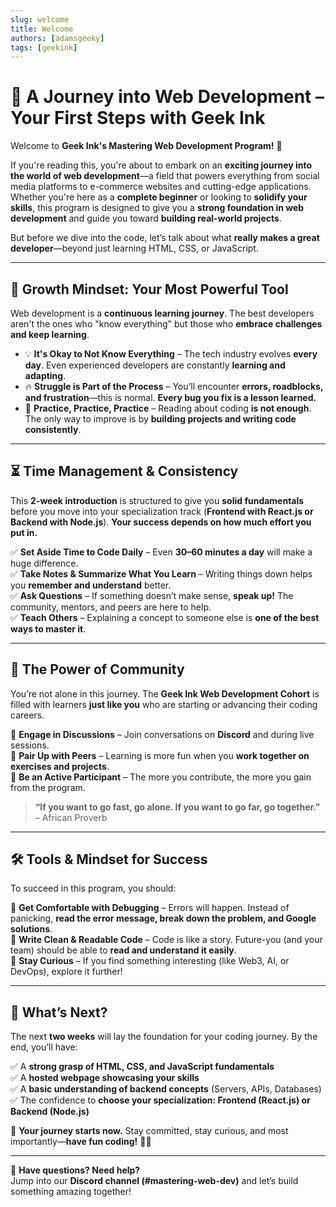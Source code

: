 ```yaml
---
slug: welcome
title: Welcome
authors: [adamsgeeky]
tags: [geekink]
---
```


# 🚀 **A Journey into Web Development – Your First Steps with Geek Ink**  

Welcome to **Geek Ink's Mastering Web Development Program!** 🎉  

If you're reading this, you're about to embark on an **exciting journey into the world of web development**—a field that powers everything from social media platforms to e-commerce websites and cutting-edge applications. Whether you're here as a **complete beginner** or looking to **solidify your skills**, this program is designed to give you a **strong foundation in web development** and guide you toward **building real-world projects**.  

But before we dive into the code, let’s talk about what **really makes a great developer**—beyond just learning HTML, CSS, or JavaScript.  

---

## **🌱 Growth Mindset: Your Most Powerful Tool**  

Web development is a **continuous learning journey**. The best developers aren't the ones who "know everything" but those who **embrace challenges and keep learning**.  

- 💡 **It's Okay to Not Know Everything** – The tech industry evolves **every day**. Even experienced developers are constantly **learning and adapting**.  
- 🔥 **Struggle is Part of the Process** – You’ll encounter **errors, roadblocks, and frustration**—this is normal. **Every bug you fix is a lesson learned.**  
- 🎯 **Practice, Practice, Practice** – Reading about coding **is not enough**. The only way to improve is by **building projects and writing code consistently**.  

---

## **⏳ Time Management & Consistency**  

This **2-week introduction** is structured to give you **solid fundamentals** before you move into your specialization track (**Frontend with React.js or Backend with Node.js**). **Your success depends on how much effort you put in.**  

✅ **Set Aside Time to Code Daily** – Even **30–60 minutes a day** will make a huge difference.  
✅ **Take Notes & Summarize What You Learn** – Writing things down helps you **remember and understand** better.  
✅ **Ask Questions** – If something doesn’t make sense, **speak up!** The community, mentors, and peers are here to help.  
✅ **Teach Others** – Explaining a concept to someone else is **one of the best ways to master it**.  

---

## **👥 The Power of Community**  

You’re not alone in this journey. The **Geek Ink Web Development Cohort** is filled with learners **just like you** who are starting or advancing their coding careers.  

💬 **Engage in Discussions** – Join conversations on **Discord** and during live sessions.  
🤝 **Pair Up with Peers** – Learning is more fun when you **work together on exercises and projects**.  
🚀 **Be an Active Participant** – The more you contribute, the more you gain from the program.  

> **“If you want to go fast, go alone. If you want to go far, go together.”** – African Proverb  

---

## **🛠 Tools & Mindset for Success**  

To succeed in this program, you should:  

🔹 **Get Comfortable with Debugging** – Errors will happen. Instead of panicking, **read the error message, break down the problem, and Google solutions**.  
🔹 **Write Clean & Readable Code** – Code is like a story. Future-you (and your team) should be able to **read and understand it easily**.  
🔹 **Stay Curious** – If you find something interesting (like Web3, AI, or DevOps), explore it further!  

---

## **🎯 What’s Next?**  

The next **two weeks** will lay the foundation for your coding journey. By the end, you’ll have:  

✅ A **strong grasp of HTML, CSS, and JavaScript fundamentals**  
✅ A **hosted webpage showcasing your skills**  
✅ A **basic understanding of backend concepts** (Servers, APIs, Databases)  
✅ The confidence to **choose your specialization: Frontend (React.js) or Backend (Node.js)**  

🌟 **Your journey starts now.** Stay committed, stay curious, and most importantly—**have fun coding!** 🚀🔥  

---

💬 **Have questions? Need help?**  
Jump into our **Discord channel (#mastering-web-dev)** and let’s build something amazing together!  

